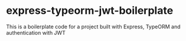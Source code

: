 # express-typeorm-jwt-boilerplate

This is a boilerplate code for a project built with Express, TypeORM and authentication with JWT

